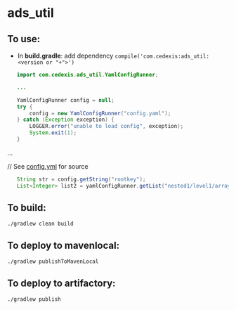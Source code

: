 # ads_util

## To use:

- In **build.gradle**: 
 add dependency `compile('com.cedexis:ads_util:<version or "+">')`
    
```java
   import com.cedexis.ads_util.YamlConfigRunner;

   ...

   YamlConfigRunner config = null;
   try {
       config = new YamlConfigRunner("config.yaml");
   } catch (Exception exception) {
       LOGGER.error("unable to load config", exception);
       System.exit(1);
   }
```        
   ... 
   
   // See [config.yml](https://github.com/jyeargers/ads_util/blob/master/src/test/resources/config.yml) for source
```java
   String str = config.getString("rootkey");
   List<Integer> list2 = yamlConfigRunner.getList("nested1/level1/array0");
```

## To build:

`./gradlew clean build`

## To deploy to mavenlocal:

`./gradlew publishToMavenLocal`

## To deploy to artifactory:

`./gradlew publish`
